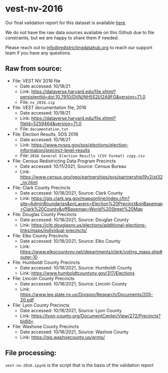 # vest-nv-2016

Our final validation report for this dataset is available [here](https://redistrictingdatahub.org/dataset/vest-2016-nevada-precinct-and-election-results/).

We do not have the raw data sources available on this Github due to file constraints, but we are happy to share them if needed. 

Please reach out to info@redistrictingdatahub.org to reach our support team if you have any questions.

## Raw from source:

- File: VEST NV 2016 file
   - Date accessed: 10/18/21
   - Link: https://dataverse.harvard.edu/file.xhtml?persistentId=doi:10.7910/DVN/NH5S2I/I2A9FG&version=71.0
   - File: `nv_2016.zip`
- File: VEST documentation file, 2016
   - Date accessed: 10/18/21
   - Link: https://dataverse.harvard.edu/file.xhtml?fileId=5259464&version=71.0
   - File: `documentation.txt`
- File: Election Results, SOS 2016
   - Date accessed: 10/18/21
   - Link: https://www.nvsos.gov/sos/elections/election-information/precinct-level-results
   - File: `2016 General Election Results (CSV Format) copy.csv`
- File: Census Redistricting Data Program Precincts
   - Date accessed: 10/11/2021, Source: Census Bureau
   - Link: https://www.census.gov/geo/partnerships/pvs/partnership19v2/st32_nv.html
- File: Clark County Precincts
   - Date accessed: 10/18/2021, Source: Clark County
   - Link: https://gis.clark.wa.gov/mapsonline/index.cfm?site=AdminBoundaries&onLayers=Election%20Precinct&onBasemap=Clark%20County&offBasemap=World%20Street%20Map
- File: Douglas County Precincts
   - Date accessed: 10/18/2021, Source: Douglas County
   - Link: https://cltr.douglasnv.us/elections/additional-elections-links/maps/individual-precincts/
- File: Elko County Precincts
   - Date accessed: 10/18/2021, Source: Elko County
   - Link: https://www.elkocountynv.net/departments/clerk/voting_maps.php#outer-10
- File: Humboldt County Precincts
   - Date accessed: 10/18/2021, Source: Humboldt County
   - Link: https://www.humboldtcountynv.gov/317/Elections
- File: Lincoln County Precincts
   - Date accessed: 10/18/2021, Source: Lincoln County
   - Link: https://www.leg.state.nv.us/Division/Research/Documents/205-20.pdf
- File: Lyon County Precincts
   - Date accessed: 10/18/2021, Source: Lyon County
   - Link: https://lyon-county.org/DocumentCenter/View/272/Precincts?bidId=
- File: Washone County Precincts
   - Date accessed: 10/18/2021, Source: Washoe County
   - Link: https://gis.washoecounty.us/wrms/

## File processing:

`vest-nv-2016.ipynb` is the script that is the basis of the validation report
